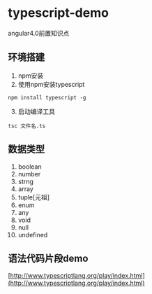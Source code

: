 # typescript-demo
angular4.0前置知识点
## 环境搭建
1. npm安装
2. 使用npm安装typescript
```
npm install typescript -g
```
3. 启动编译工具
```
tsc 文件名.ts
```
## 数据类型
1. boolean
2. number
3. strng
4. array
5. tuple[元祖]
6. enum
7. any
8. void
9. null
10. undefined

## 语法代码片段demo
[http://www.typescriptlang.org/play/index.html](http://www.typescriptlang.org/play/index.html)
